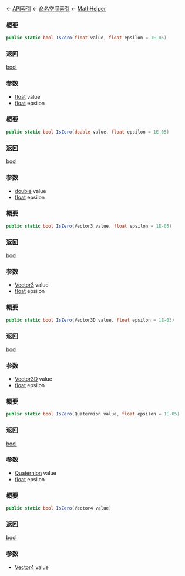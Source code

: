 ← [API索引](Api-Index) ← [命名空间索引](Namespace-Index) ← [MathHelper](VRageMath.MathHelper)

### 概要

```csharp
public static bool IsZero(float value, float epsilon = 1E-05)
```

### 返回

[bool](https://docs.microsoft.com/en-us/dotnet/api/System.Boolean?view=netframework-4.6)

### 参数

* [float](https://docs.microsoft.com/en-us/dotnet/api/System.Single?view=netframework-4.6) value
* [float](https://docs.microsoft.com/en-us/dotnet/api/System.Single?view=netframework-4.6) epsilon
### 概要

```csharp
public static bool IsZero(double value, float epsilon = 1E-05)
```

### 返回

[bool](https://docs.microsoft.com/en-us/dotnet/api/System.Boolean?view=netframework-4.6)

### 参数

* [double](https://docs.microsoft.com/en-us/dotnet/api/System.Double?view=netframework-4.6) value
* [float](https://docs.microsoft.com/en-us/dotnet/api/System.Single?view=netframework-4.6) epsilon
### 概要

```csharp
public static bool IsZero(Vector3 value, float epsilon = 1E-05)
```

### 返回

[bool](https://docs.microsoft.com/en-us/dotnet/api/System.Boolean?view=netframework-4.6)

### 参数

* [Vector3](VRageMath.Vector3) value
* [float](https://docs.microsoft.com/en-us/dotnet/api/System.Single?view=netframework-4.6) epsilon
### 概要

```csharp
public static bool IsZero(Vector3D value, float epsilon = 1E-05)
```

### 返回

[bool](https://docs.microsoft.com/en-us/dotnet/api/System.Boolean?view=netframework-4.6)

### 参数

* [Vector3D](VRageMath.Vector3D) value
* [float](https://docs.microsoft.com/en-us/dotnet/api/System.Single?view=netframework-4.6) epsilon
### 概要

```csharp
public static bool IsZero(Quaternion value, float epsilon = 1E-05)
```

### 返回

[bool](https://docs.microsoft.com/en-us/dotnet/api/System.Boolean?view=netframework-4.6)

### 参数

* [Quaternion](VRageMath.Quaternion) value
* [float](https://docs.microsoft.com/en-us/dotnet/api/System.Single?view=netframework-4.6) epsilon
### 概要

```csharp
public static bool IsZero(Vector4 value)
```

### 返回

[bool](https://docs.microsoft.com/en-us/dotnet/api/System.Boolean?view=netframework-4.6)

### 参数

* [Vector4](VRageMath.Vector4) value
